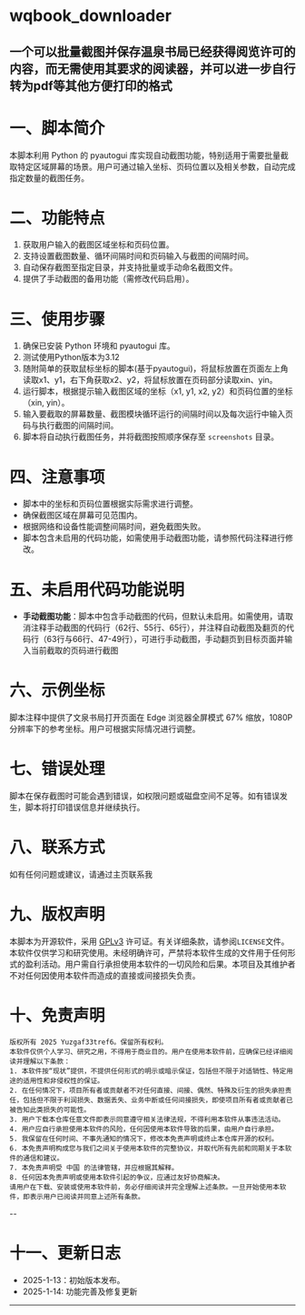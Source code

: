 # wqbook_downloader
一个可以批量截图并保存温泉书局已经获得阅览许可的内容，而无需使用其要求的阅读器，并可以进一步自行转为pdf等其他方便打印的格式
--

# 一、脚本简介
本脚本利用 Python 的 pyautogui 库实现自动截图功能，特别适用于需要批量截取特定区域屏幕的场景。用户可通过输入坐标、页码位置以及相关参数，自动完成指定数量的截图任务。
# 二、功能特点
1. 获取用户输入的截图区域坐标和页码位置。
2. 支持设置截图数量、循环间隔时间和页码输入与截图的间隔时间。
3. 自动保存截图至指定目录，并支持批量或手动命名截图文件。
4. 提供了手动截图的备用功能（需修改代码启用）。
# 三、使用步骤
1. 确保已安装 Python 环境和 pyautogui 库。
2. 测试使用Python版本为3.12
3. 随附简单的获取鼠标坐标的脚本(基于pyautogui)，将鼠标放置在页面左上角读取x1、y1，右下角获取x2、y2，将鼠标放置在页码部分读取xin、yin。
4. 运行脚本，根据提示输入截图区域的坐标（x1, y1, x2, y2）和页码位置的坐标（xin, yin）。
5. 输入要截取的屏幕数量、截图模块循环运行的间隔时间以及每次运行中输入页码与执行截图的间隔时间。
6. 脚本将自动执行截图任务，并将截图按照顺序保存至 `screenshots` 目录。
# 四、注意事项
* 脚本中的坐标和页码位置根据实际需求进行调整。
* 确保截图区域在屏幕可见范围内。
* 根据网络和设备性能调整间隔时间，避免截图失败。
* 脚本包含未启用的代码功能，如需使用手动截图功能，请参照代码注释进行修改。
# 五、未启用代码功能说明
* **手动截图功能**：脚本中包含手动截图的代码，但默认未启用。如需使用，请取消注释手动截图的代码行（62行、55行、65行），并注释自动截图及翻页的代码行（63行与66行、47-49行），可进行手动截图，手动翻页到目标页面并输入当前截取的页码进行截图
# 六、示例坐标
脚本注释中提供了文泉书局打开页面在 Edge 浏览器全屏模式 67% 缩放，1080P 分辨率下的参考坐标。用户可根据实际情况进行调整。
# 七、错误处理
脚本在保存截图时可能会遇到错误，如权限问题或磁盘空间不足等。如有错误发生，脚本将打印错误信息并继续执行。
# 八、联系方式
如有任何问题或建议，请通过主页联系我
# 九、版权声明
本脚本为开源软件，采用 [GPLv3](LICENSE) 许可证。有关详细条款，请参阅`LICENSE`文件。
本软件仅供学习和研究使用。未经明确许可，严禁将本软件生成的文件用于任何形式的盈利活动。用户需自行承担使用本软件的一切风险和后果。本项目及其维护者不对任何因使用本软件而造成的直接或间接损失负责。
# 十、免责声明
```
版权所有 2025 Yuzgaf33tref6。保留所有权利。
本软件仅供个人学习、研究之用，不得用于商业目的。用户在使用本软件前，应确保已经详细阅读并理解以下条款：
1. 本软件按“现状”提供，不提供任何形式的明示或暗示保证，包括但不限于对适销性、特定用途的适用性和非侵权性的保证。
2. 在任何情况下，项目所有者或贡献者不对任何直接、间接、偶然、特殊及衍生的损失承担责任，包括但不限于利润损失、数据丢失、业务中断或任何间接损失，即使项目所有者或贡献者已被告知此类损失的可能性。
3. 用户下载本仓库任意文件即表示同意遵守相关法律法规，不得利用本软件从事违法活动。
4. 用户应自行承担使用本软件的风险，任何因使用本软件导致的后果，由用户自行承担。
5. 我保留在任何时间、不事先通知的情况下，修改本免责声明或终止本仓库开源的权利。
6. 本免责声明构成您与我们之间关于使用本软件的完整协议，并取代所有先前和同期关于本软件的通信和建议。
7. 本免责声明受 中国 的法律管辖，并应根据其解释。
8. 任何因本免责声明或使用本软件引起的争议，应通过友好协商解决。
请用户在下载、安装或使用本软件前，务必仔细阅读并完全理解上述条款。一旦开始使用本软件，即表示用户已阅读并同意上述所有条款。
```
--
# 十一、更新日志
* 2025-1-13：初始版本发布。
* 2025-1-14: 功能完善及修复更新
---

